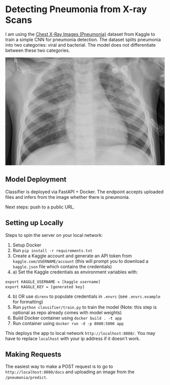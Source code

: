 # Detecting Pneumonia from X-ray Scans

I am using the [Chest X-Ray Images (Pneumonia)](https://www.kaggle.com/paultimothymooney/chest-xray-pneumonia) dataset from Kaggle to train a simple CNN for pneumonia detection. The dataset splits pneumonia into two categories: viral and bacterial. The model does not differentiate between these two categories.

![Image from the dataset](fixtures/pneumonia_1.jpeg)

## Model Deployment

Classifier is deployed via FastAPI + Docker. The endpoint accepts uploaded files and infers from the image whether there is pneumonia.

Next steps: push to a public URL.

## Setting up Locally

Steps to spin the server on your local network:

1. Setup Docker
2. Run `pip install -r requirements.txt`
3. Create a Kaggle account and generate an API token from `kaggle.com/USERNAME/account` (this will prompt you to download a `kaggle.json` file which contains the credentials)
4. a) Set the Kaggle credentials as environment variables with:
```
export KAGGLE_USERNAME = [kaggle username]
export KAGGLE_KEY = [generated key]
```
4. b) OR use `direnv` to populate credentials in `.envrc` (see `.envrc.example` for formatting)
5. Run `python classifier/train.py` to train the model (Note: this step is optional as repo already comes with model weights)
6. Build Docker container using `docker build . -t app`
7. Run container using `docker run -d -p 8080:5000 app`

This deploys the app to local network `http://localhost:8080/`. You may have to replace `localhost` with your ip address if it doesn't work.

## Making Requests

The easiest way to make a POST request is to go to `http://localhost:8080/docs` and uploading an image from the `/pneumonia/predict`.